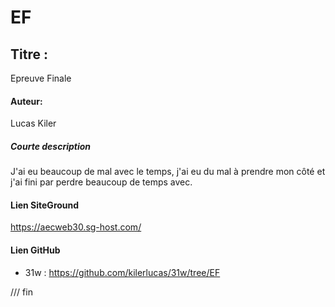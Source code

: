 # EF

## Titre :
Epreuve Finale 

#### Auteur:
Lucas Kiler

##### Courte description
J'ai eu beaucoup de mal avec le temps, j'ai eu du mal à prendre mon côté et j'ai fini par perdre beaucoup de temps avec.

#### Lien SiteGround
https://aecweb30.sg-host.com/

#### Lien GitHub
- 31w : https://github.com/kilerlucas/31w/tree/EF

/// fin

